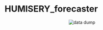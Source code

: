 # HUMISERY_forecaster

<p align="center">
  <img src="https://raw.githubusercontent.com/nosnibor27/HUMISERY_forecaster/blob/master/June_humisery_Orlando.png" alt="data dump"/>
</p>


